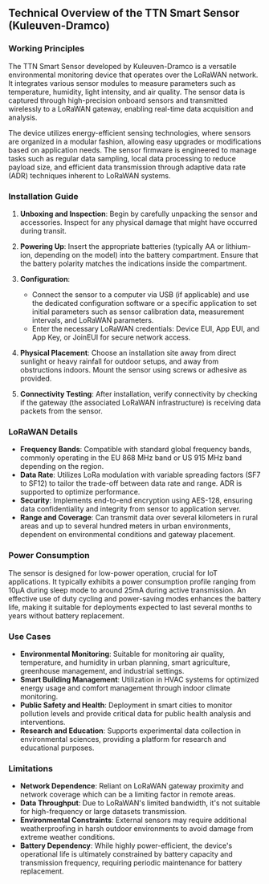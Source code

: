 ## Technical Overview of the TTN Smart Sensor (Kuleuven-Dramco)

### Working Principles

The TTN Smart Sensor developed by Kuleuven-Dramco is a versatile environmental monitoring device that operates over the LoRaWAN network. It integrates various sensor modules to measure parameters such as temperature, humidity, light intensity, and air quality. The sensor data is captured through high-precision onboard sensors and transmitted wirelessly to a LoRaWAN gateway, enabling real-time data acquisition and analysis.

The device utilizes energy-efficient sensing technologies, where sensors are organized in a modular fashion, allowing easy upgrades or modifications based on application needs. The sensor firmware is engineered to manage tasks such as regular data sampling, local data processing to reduce payload size, and efficient data transmission through adaptive data rate (ADR) techniques inherent to LoRaWAN systems.

### Installation Guide

1. **Unboxing and Inspection**: Begin by carefully unpacking the sensor and accessories. Inspect for any physical damage that might have occurred during transit.

2. **Powering Up**: Insert the appropriate batteries (typically AA or lithium-ion, depending on the model) into the battery compartment. Ensure that the battery polarity matches the indications inside the compartment.

3. **Configuration**: 
   - Connect the sensor to a computer via USB (if applicable) and use the dedicated configuration software or a specific application to set initial parameters such as sensor calibration data, measurement intervals, and LoRaWAN parameters.
   - Enter the necessary LoRaWAN credentials: Device EUI, App EUI, and App Key, or JoinEUI for secure network access.

4. **Physical Placement**: Choose an installation site away from direct sunlight or heavy rainfall for outdoor setups, and away from obstructions indoors. Mount the sensor using screws or adhesive as provided.

5. **Connectivity Testing**: After installation, verify connectivity by checking if the gateway (the associated LoRaWAN infrastructure) is receiving data packets from the sensor.

### LoRaWAN Details

- **Frequency Bands**: Compatible with standard global frequency bands, commonly operating in the EU 868 MHz band or US 915 MHz band depending on the region.
- **Data Rate**: Utilizes LoRa modulation with variable spreading factors (SF7 to SF12) to tailor the trade-off between data rate and range. ADR is supported to optimize performance.
- **Security**: Implements end-to-end encryption using AES-128, ensuring data confidentiality and integrity from sensor to application server.
- **Range and Coverage**: Can transmit data over several kilometers in rural areas and up to several hundred meters in urban environments, dependent on environmental conditions and gateway placement.

### Power Consumption

The sensor is designed for low-power operation, crucial for IoT applications. It typically exhibits a power consumption profile ranging from 10µA during sleep mode to around 25mA during active transmission. An effective use of duty cycling and power-saving modes enhances the battery life, making it suitable for deployments expected to last several months to years without battery replacement.

### Use Cases

- **Environmental Monitoring**: Suitable for monitoring air quality, temperature, and humidity in urban planning, smart agriculture, greenhouse management, and industrial settings.
- **Smart Building Management**: Utilization in HVAC systems for optimized energy usage and comfort management through indoor climate monitoring.
- **Public Safety and Health**: Deployment in smart cities to monitor pollution levels and provide critical data for public health analysis and interventions.
- **Research and Education**: Supports experimental data collection in environmental sciences, providing a platform for research and educational purposes.

### Limitations

- **Network Dependence**: Reliant on LoRaWAN gateway proximity and network coverage which can be a limiting factor in remote areas.
- **Data Throughput**: Due to LoRaWAN's limited bandwidth, it's not suitable for high-frequency or large datasets transmission.
- **Environmental Constraints**: External sensors may require additional weatherproofing in harsh outdoor environments to avoid damage from extreme weather conditions.
- **Battery Dependency**: While highly power-efficient, the device's operational life is ultimately constrained by battery capacity and transmission frequency, requiring periodic maintenance for battery replacement.

